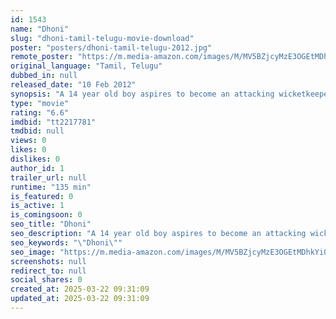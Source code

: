 ```yaml
---
id: 1543
name: "Dhoni"
slug: "dhoni-tamil-telugu-movie-download"
poster: "posters/dhoni-tamil-telugu-2012.jpg"
remote_poster: "https://m.media-amazon.com/images/M/MV5BZjcyMzE3OGEtMDhkYi00OGZmLWE5MGMtNDYwNTc1MGY5MDJiXkEyXkFqcGc@._V1_SX300.jpg"
original_language: "Tamil, Telugu"
dubbed_in: null
released_date: "10 Feb 2012"
synopsis: "A 14 year old boy aspires to become an attacking wicketkeeper-batsman, where his father wants his son to become a MBA graduate."
type: "movie"
rating: "6.6"
imdbid: "tt2217781"
tmdbid: null
views: 0
likes: 0
dislikes: 0
author_id: 1
trailer_url: null
runtime: "135 min"
is_featured: 0
is_active: 1
is_comingsoon: 0
seo_title: "Dhoni"
seo_description: "A 14 year old boy aspires to become an attacking wicketkeeper-batsman, where his father wants his son to become a MBA graduate."
seo_keywords: "\"Dhoni\""
seo_image: "https://m.media-amazon.com/images/M/MV5BZjcyMzE3OGEtMDhkYi00OGZmLWE5MGMtNDYwNTc1MGY5MDJiXkEyXkFqcGc@._V1_SX300.jpg"
screenshots: null
redirect_to: null
social_shares: 0
created_at: 2025-03-22 09:31:09
updated_at: 2025-03-22 09:31:09
---
```


